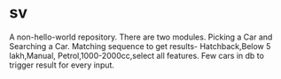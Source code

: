 # sv
A non-hello-world repository.
There are two modules. Picking a Car and Searching a Car.
Matching sequence to get results- Hatchback,Below 5 lakh,Manual, Petrol,1000-2000cc,select all features.
Few cars in db to trigger result for every input.
